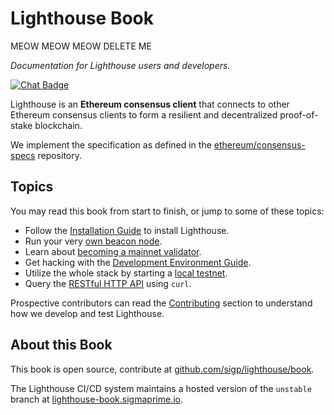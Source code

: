 # Lighthouse Book

MEOW MEOW MEOW DELETE ME

_Documentation for Lighthouse users and developers._

[![Chat Badge]][Chat Link]

[Chat Badge]: https://img.shields.io/badge/chat-discord-%237289da
[Chat Link]: https://discord.gg/cyAszAh

Lighthouse is an **Ethereum consensus client** that connects to other Ethereum consensus
clients to form a resilient and decentralized proof-of-stake blockchain.

We implement the specification as defined in the
[ethereum/consensus-specs](https://github.com/ethereum/consensus-specs) repository.

## Topics

You may read this book from start to finish, or jump to some of these topics:

- Follow the [Installation Guide](./installation.md) to install Lighthouse.
- Run your very [own beacon node](./run_a_node.md).
- Learn about [becoming a mainnet validator](./mainnet-validator.md).
- Get hacking with the [Development Environment Guide](./setup.md).
- Utilize the whole stack by starting a [local testnet](./setup.md#local-testnets).
- Query the [RESTful HTTP API](./api.md) using `curl`.


Prospective contributors can read the [Contributing](./contributing.md) section
to understand how we develop and test Lighthouse.

## About this Book

This book is open source, contribute at
[github.com/sigp/lighthouse/book](https://github.com/sigp/lighthouse/tree/unstable/book).

The Lighthouse CI/CD system maintains a hosted version of the `unstable` branch
at [lighthouse-book.sigmaprime.io](http://lighthouse-book.sigmaprime.io).
